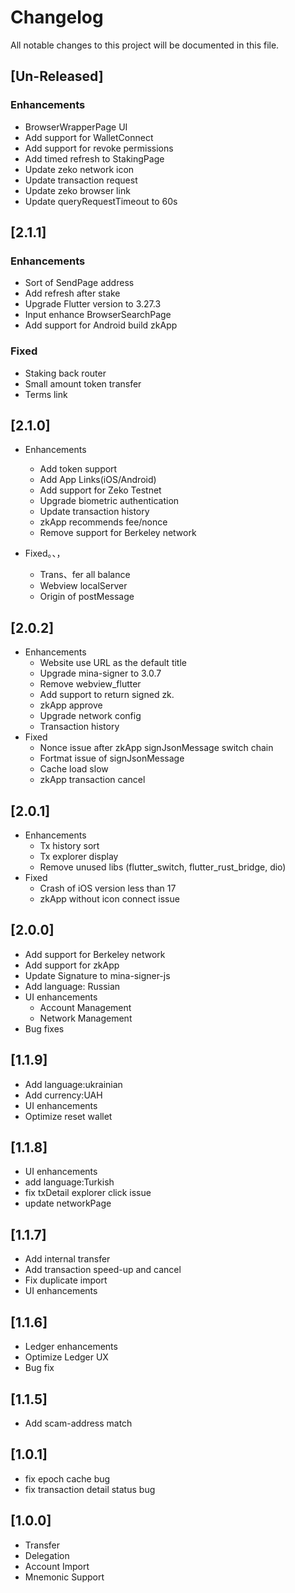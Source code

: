 # Changelog
All notable changes to this project will be documented in this file.


## [Un-Released]

### Enhancements
- BrowserWrapperPage UI
- Add support for WalletConnect
- Add support for revoke permissions
- Add timed refresh to StakingPage
- Update zeko network icon
- Update transaction request
- Update zeko browser link
- Update queryRequestTimeout to 60s

## [2.1.1]
### Enhancements
- Sort of SendPage address 
- Add refresh after stake
- Upgrade Flutter version to 3.27.3
- Input enhance BrowserSearchPage
- Add support for Android build zkApp

### Fixed
- Staking back router
- Small amount token transfer
- Terms link


## [2.1.0]
- Enhancements
    - Add token support
    - Add App Links(iOS/Android)
    - Add support for Zeko Testnet
    - Upgrade biometric authentication
    - Update transaction history
    - zkApp recommends fee/nonce
    - Remove support for Berkeley network

- Fixed。、，
    - Trans、fer all balance
    - Webview localServer
    - Origin of postMessage


## [2.0.2]    
- Enhancements
    - Website use URL as the default title
    - Upgrade mina-signer to 3.0.7
    - Remove webview_flutter
    - Add support to return signed zk.
    - zkApp approve
    - Upgrade network config
    - Transaction history
- Fixed
    - Nonce issue after zkApp signJsonMessage switch chain
    - Fortmat issue of signJsonMessage
    - Cache load slow
    - zkApp transaction cancel

## [2.0.1]
- Enhancements
    - Tx history sort
    - Tx explorer display
    - Remove unused libs (flutter_switch, flutter_rust_bridge, dio)
- Fixed
    - Crash of iOS version less than 17
    - zkApp without icon connect issue

## [2.0.0]
- Add support for Berkeley network
- Add support for zkApp
- Update Signature to mina-signer-js
- Add language: Russian
- UI enhancements
    - Account Management
    - Network Management
- Bug fixes

## [1.1.9]
- Add language:ukrainian
- Add currency:UAH
- UI enhancements
- Optimize reset wallet

## [1.1.8]
- UI enhancements
- add language:Turkish
- fix txDetail explorer click issue
- update networkPage

## [1.1.7]
- Add internal transfer
- Add transaction speed-up and cancel
- Fix duplicate import
- UI enhancements

## [1.1.6]
- Ledger enhancements
- Optimize Ledger UX
- Bug fix

## [1.1.5]
- Add scam-address match

## [1.0.1]
- fix epoch cache bug
- fix transaction detail status bug

## [1.0.0]
- Transfer
- Delegation
- Account Import
- Mnemonic Support
